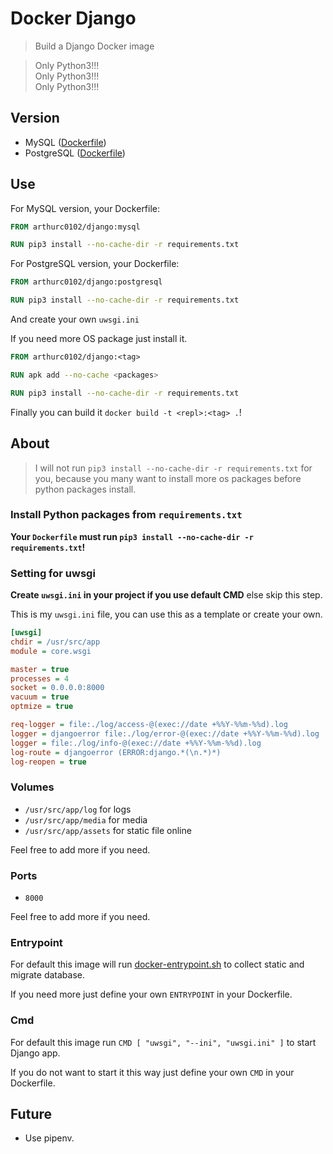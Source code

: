 # Docker Django

> Build a Django Docker image

> Only Python3!!!  
> Only Python3!!!  
> Only Python3!!!


## Version

- MySQL ([Dockerfile](./mysql/Dockerfile))
- PostgreSQL ([Dockerfile](./postgresql/Dockerfile))


## Use

For MySQL version, your Dockerfile:
```dockerfile
FROM arthurc0102/django:mysql

RUN pip3 install --no-cache-dir -r requirements.txt
```

For PostgreSQL version, your Dockerfile:
```dockerfile
FROM arthurc0102/django:postgresql

RUN pip3 install --no-cache-dir -r requirements.txt
```

And create your own `uwsgi.ini`

If you need more OS package just install it.
```dockerfile
FROM arthurc0102/django:<tag>

RUN apk add --no-cache <packages>

RUN pip3 install --no-cache-dir -r requirements.txt
```

Finally you can build it `docker build -t <repl>:<tag> .`!

## About

> I will not run `pip3 install --no-cache-dir -r requirements.txt` for you, because you many want to install more os packages before python packages install.


### Install Python packages from `requirements.txt`

**Your `Dockerfile` must run `pip3 install --no-cache-dir -r requirements.txt`!**


### Setting for uwsgi

**Create `uwsgi.ini` in your project if you use default CMD** else skip this step.

This is my `uwsgi.ini` file, you can use this as a template or create your own.
```ini
[uwsgi]
chdir = /usr/src/app
module = core.wsgi

master = true
processes = 4
socket = 0.0.0.0:8000
vacuum = true
optmize = true

req-logger = file:./log/access-@(exec://date +%%Y-%%m-%%d).log
logger = djangoerror file:./log/error-@(exec://date +%%Y-%%m-%%d).log
logger = file:./log/info-@(exec://date +%%Y-%%m-%%d).log
log-route = djangoerror (ERROR:django.*(\n.*)*)
log-reopen = true
```


### Volumes

- `/usr/src/app/log` for logs
- `/usr/src/app/media` for media
- `/usr/src/app/assets` for static file online

Feel free to add more if you need.


### Ports

- `8000`

Feel free to add more if you need.


### Entrypoint

For default this image will run [docker-entrypoint.sh](../docker-entrypoint.sh) to collect static and migrate database.

If you need more just define your own `ENTRYPOINT` in your Dockerfile.


### Cmd

For default this image run `CMD [ "uwsgi", "--ini", "uwsgi.ini" ]` to start Django app.

If you do not want to start it this way just define your own `CMD` in your Dockerfile.


## Future

- Use pipenv.
